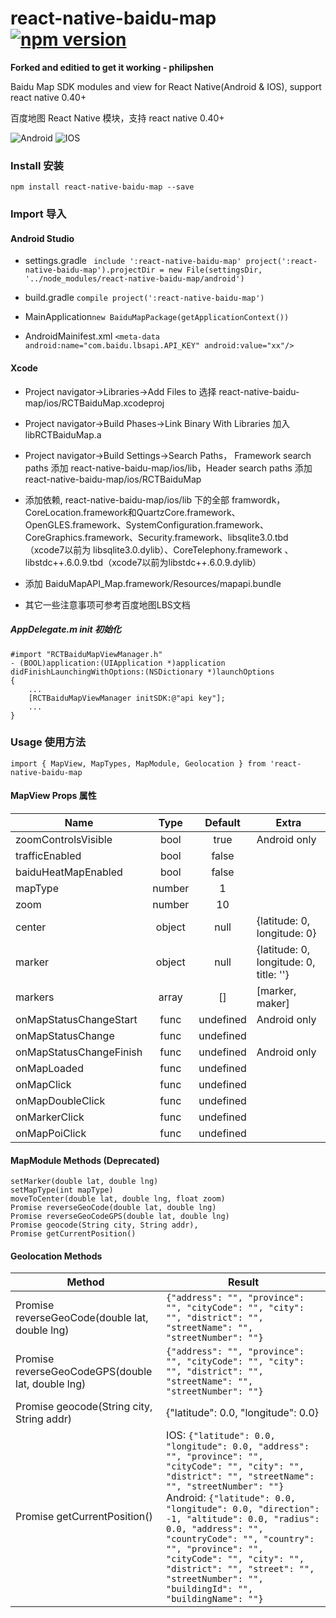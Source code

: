 # react-native-baidu-map [![npm version](https://img.shields.io/npm/v/react-native-baidu-map.svg?style=flat)](https://www.npmjs.com/package/react-native-baidu-map)

**Forked and editied to get it working - philipshen**

Baidu Map SDK modules and view for React Native(Android & IOS), support react native 0.40+

百度地图 React Native 模块，支持 react native 0.40+

![Android](https://raw.githubusercontent.com/lovebing/react-native-baidu-map/master/images/android.jpg)
![IOS](https://raw.githubusercontent.com/lovebing/react-native-baidu-map/master/images/ios.jpg)

### Install 安装
    npm install react-native-baidu-map --save
### Import 导入

#### Android Studio
- settings.gradle `
include ':react-native-baidu-map'
project(':react-native-baidu-map').projectDir = new File(settingsDir, '../node_modules/react-native-baidu-map/android')`

- build.gradle `compile project(':react-native-baidu-map')`

- MainApplication`new BaiduMapPackage(getApplicationContext())`
- AndroidMainifest.xml `<meta-data
            android:name="com.baidu.lbsapi.API_KEY" android:value="xx"/>`

#### Xcode
- Project navigator->Libraries->Add Files to 选择 react-native-baidu-map/ios/RCTBaiduMap.xcodeproj
- Project navigator->Build Phases->Link Binary With Libraries 加入 libRCTBaiduMap.a
- Project navigator->Build Settings->Search Paths， Framework search paths 添加 react-native-baidu-map/ios/lib，Header search paths 添加 react-native-baidu-map/ios/RCTBaiduMap
- 添加依赖, react-native-baidu-map/ios/lib 下的全部 framwordk， CoreLocation.framework和QuartzCore.framework、OpenGLES.framework、SystemConfiguration.framework、CoreGraphics.framework、Security.framework、libsqlite3.0.tbd（xcode7以前为 libsqlite3.0.dylib）、CoreTelephony.framework 、libstdc++.6.0.9.tbd（xcode7以前为libstdc++.6.0.9.dylib）
- 添加 BaiduMapAPI_Map.framework/Resources/mapapi.bundle

- 其它一些注意事项可参考百度地图LBS文档

##### AppDelegate.m init 初始化
    #import "RCTBaiduMapViewManager.h"
    - (BOOL)application:(UIApplication *)application didFinishLaunchingWithOptions:(NSDictionary *)launchOptions
    {
        ...
        [RCTBaiduMapViewManager initSDK:@"api key"];
        ...
    }

### Usage 使用方法

    import { MapView, MapTypes, MapModule, Geolocation } from 'react-native-baidu-map

#### MapView Props 属性
| Name                    | Type  | Default  | Extra
| ----------------------- |:-----:| :-------:| -------
| zoomControlsVisible     | bool  | true     | Android only
| trafficEnabled          | bool  | false    |
| baiduHeatMapEnabled     | bool  | false    |
| mapType                 | number| 1        |
| zoom                    | number| 10       |
| center                  | object| null     | {latitude: 0, longitude: 0}
| marker                  | object| null     | {latitude: 0, longitude: 0, title: ''}
| markers                 | array | []       | [marker, maker]
| onMapStatusChangeStart  | func  | undefined| Android only
| onMapStatusChange       | func  | undefined|
| onMapStatusChangeFinish | func  | undefined| Android only
| onMapLoaded             | func  | undefined|
| onMapClick              | func  | undefined|
| onMapDoubleClick        | func  | undefined|
| onMarkerClick           | func  | undefined|
| onMapPoiClick           | func  | undefined|

#### MapModule Methods (Deprecated)
    setMarker(double lat, double lng)
    setMapType(int mapType)
    moveToCenter(double lat, double lng, float zoom)
    Promise reverseGeoCode(double lat, double lng)
    Promise reverseGeoCodeGPS(double lat, double lng)
    Promise geocode(String city, String addr),
    Promise getCurrentPosition()

#### Geolocation Methods

| Method                    | Result
| ------------------------- | -------
| Promise reverseGeoCode(double lat, double lng) | `{"address": "", "province": "", "cityCode": "", "city": "", "district": "", "streetName": "", "streetNumber": ""}`
| Promise reverseGeoCodeGPS(double lat, double lng) |  `{"address": "", "province": "", "cityCode": "", "city": "", "district": "", "streetName": "", "streetNumber": ""}`
| Promise geocode(String city, String addr) | {"latitude": 0.0, "longitude": 0.0}
| Promise getCurrentPosition() | IOS: `{"latitude": 0.0, "longitude": 0.0, "address": "", "province": "", "cityCode": "", "city": "", "district": "", "streetName": "", "streetNumber": ""}` Android: `{"latitude": 0.0, "longitude": 0.0, "direction": -1, "altitude": 0.0, "radius": 0.0, "address": "", "countryCode": "", "country": "", "province": "", "cityCode": "", "city": "", "district": "", "street": "", "streetNumber": "", "buildingId": "", "buildingName": ""}`
